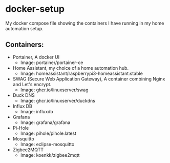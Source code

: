 # docker-setup
My docker compose file showing the containers I have running in my home automation setup.

## Containers:
* Portainer, A docker UI
  * Image: portainer/portainer-ce
* Home Assistant, my choice of a home automation hub. 
  * Image: homeassistant/raspberrypi3-homeassistant:stable
* SWAG (Secure Web Application Gateway), A container combining Nginx and Let's encrypt. 
  * Image: ghcr.io/linuxserver/swag
* Duck DNS
  * Image: ghcr.io/linuxserver/duckdns
* Influx DB
  * Image: influxdb
* Grafana
  * Image: grafana/grafana
* Pi-Hole
  * Image: pihole/pihole:latest
* Mosquitto
  * Image: eclipse-mosquitto
* Zigbee2MQTT
  * Image: koenkk/zigbee2mqtt